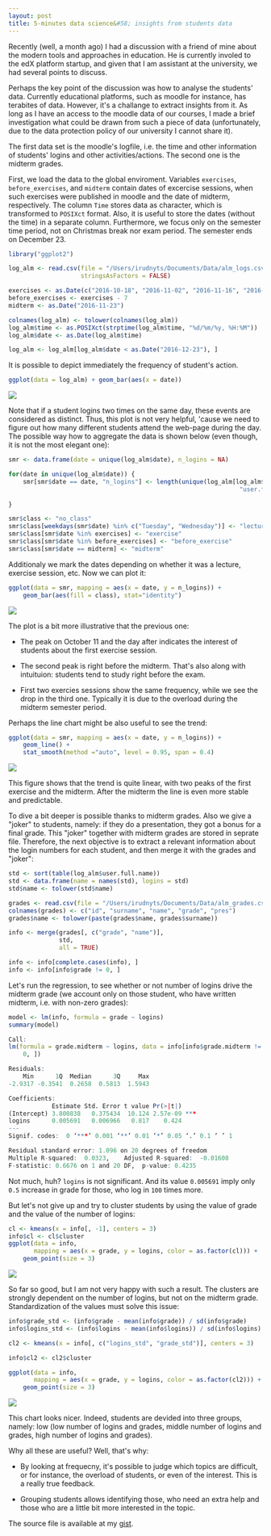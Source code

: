 ```yaml
---
layout: post
title: 5-minutes data science&#58; insights from students data
---
```


Recently (well, a month ago) I had a discussion with a friend of mine about the modern tools and approaches in education. He is currently involed to the edX platform startup, and given that I am assistant at the university, we had several points to discuss.

Perhaps the key point of the discussion was how to analyse the students' data. Currently educational platforms, such as moodle for instance, has terabites of data. However, it's a challange to extract insights from it. As long as I have an access to the moodle data of our courses, I made a brief investigation what could be drawn from such a piece of data (unfortunately, due to the data protection policy of our university I cannot share it).

The first data set is the moodle's logfile, i.e. the time and other information of students' logins and other activities/actions. The second one is the midterm grades. 

First, we load the data to the global enviroment. Variables `exercises`, `before_exercises`, and `midterm` contain dates of excercise sessions, when such exercises were published in moodle and the date of midterm, respectively. The column `Time` stores data as character, which is transformed to `POSIXct` format. Also, it is useful to store the dates (without the time) in a separate column. Furthermore, we focus only on the semester time period, not on Christmas break nor exam period. The semester ends on December 23.

```r
library("ggplot2")

log_alm <- read.csv(file = "/Users/irudnyts/Documents/Data/alm_logs.csv",
                    stringsAsFactors = FALSE)

exercises <- as.Date(c("2016-10-18", "2016-11-02", "2016-11-16", "2016-12-07"))
before_exercises <- exercises - 7
midterm <- as.Date("2016-11-23")

colnames(log_alm) <- tolower(colnames(log_alm))
log_alm$time <- as.POSIXct(strptime(log_alm$time, "%d/%m/%y, %H:%M"))
log_alm$date <- as.Date(log_alm$time)

log_alm <- log_alm[log_alm$date < as.Date("2016-12-23"), ]
```

It is possible to depict immediately the frequency of student's action.

```r
ggplot(data = log_alm) + geom_bar(aes(x = date))
```

![](https://irudnyts.github.io/images/posts/2017-05-05-5-minutes-data-science-insights-from-students-data/freq1.png)

Note that if a student logins two times on the same day, these events are considered as distinct. Thus, this plot is not very helpful, 'cause we need to figure out how many different students attend the web-page during the day. The possible way how to aggregate the data is shown below (even though, it is not the most elegant one):

```r
smr <- data.frame(date = unique(log_alm$date), n_logins = NA)

for(date in unique(log_alm$date)) {
    smr[smr$date == date, "n_logins"] <- length(unique(log_alm[log_alm$date == date,
                                                                "user.full.name"]))
    
}

smr$class <- "no_class"
smr$class[weekdays(smr$date) %in% c("Tuesday", "Wednesday")] <- "lecture"
smr$class[smr$date %in% exercises] <- "exercise"
smr$class[smr$date %in% before_exercises] <- "before_exercise"
smr$class[smr$date == midterm] <- "midterm"
```

Additionaly we mark the dates depending on whether it was a lecture, exercise session, etc. Now we can plot it:

```r
ggplot(data = smr, mapping = aes(x = date, y = n_logins)) +
    geom_bar(aes(fill = class), stat="identity")
```

![](https://irudnyts.github.io/images/posts/2017-05-05-5-minutes-data-science-insights-from-students-data/freq2.png)

The plot is a bit more illustrative that the previous one:

* The peak on October 11 and the day after indicates the interest of students about the first exercise session.

* The second peak is right before the midterm. That's also along with intuituion: students tend to study right before the exam.

* First two exercies sessions show the same frequency, while we see the drop in the third one. Typically it is due to the overload during the midterm semester period.


Perhaps the line chart might be also useful to see the trend: 

```r
ggplot(data = smr, mapping = aes(x = date, y = n_logins)) +
    geom_line() +
    stat_smooth(method ="auto", level = 0.95, span = 0.4)
```

![](https://irudnyts.github.io/images/posts/2017-05-05-5-minutes-data-science-insights-from-students-data/line1.png)

This figure shows that the trend is quite linear, with two peaks of the first exercise and the midterm. After the midterm the line is even more stable and predictable.

To dive a bit deeper is possible thanks to midterm grades. Also we give a "joker" to students, namely: if they do a presentation, they got a bonus for a final grade. This "joker" together with midterm grades are stored in seprate file. Therefore, the next objective is to extract a relevant information about the login numbers for each student, and then merge it with the grades and "joker":

```r
std <- sort(table(log_alm$user.full.name))
std <- data.frame(name = names(std), logins = std)
std$name <- tolower(std$name)

grades <- read.csv(file = "/Users/irudnyts/Documents/Data/alm_grades.csv")
colnames(grades) <- c("id", "surname", "name", "grade", "pres")
grades$name <- tolower(paste(grades$name, grades$surname))

info <- merge(grades[, c("grade", "name")],
              std,
              all = TRUE)

info <- info[complete.cases(info), ]
info <- info[info$grade != 0, ]
```

Let's run the regression, to see whether or not number of logins drive the midterm grade (we account only on those student, who have written midterm, i.e. with non-zero grades): 

```r
model <- lm(info, formula = grade ~ logins)
summary(model)
```

```r
Call:
lm(formula = grade.midterm ~ logins, data = info[info$grade.midterm != 
    0, ])

Residuals:
    Min      1Q  Median      3Q     Max 
-2.9317 -0.3541  0.2658  0.5813  1.5943 

Coefficients:
            Estimate Std. Error t value Pr(>|t|)    
(Intercept) 3.800838   0.375434  10.124 2.57e-09 ***
logins      0.005691   0.006966   0.817    0.424    
---
Signif. codes:  0 ‘***’ 0.001 ‘**’ 0.01 ‘*’ 0.05 ‘.’ 0.1 ‘ ’ 1

Residual standard error: 1.096 on 20 degrees of freedom
Multiple R-squared:  0.0323,	Adjusted R-squared:  -0.01608 
F-statistic: 0.6676 on 1 and 20 DF,  p-value: 0.4235
```

Not much, huh? `logins` is not significant. And its value `0.005691` imply only `0.5` increase in grade for those, who log in `100` times more.

But let's not give up and try to cluster students by using the value of grade and the value of the number of logins:

```r
cl <- kmeans(x = info[, -1], centers = 3)
info$cl <- cl$cluster
ggplot(data = info,
       mapping = aes(x = grade, y = logins, color = as.factor(cl))) +
    geom_point(size = 3)
```

![](https://irudnyts.github.io/images/posts/2017-05-05-5-minutes-data-science-insights-from-students-data/cl1.png)

So far so good, but I am not very happy with such a result. The clusters are strongly dependent on the number of logins, but not on the midterm grade. Standardization of the values must solve this issue:

```r
info$grade_std <- (info$grade - mean(info$grade)) / sd(info$grade)
info$logins_std <- (info$logins - mean(info$logins)) / sd(info$logins)

cl2 <- kmeans(x = info[, c("logins_std", "grade_std")], centers = 3)

info$cl2 <- cl2$cluster

ggplot(data = info,
       mapping = aes(x = grade, y = logins, color = as.factor(cl2))) +
    geom_point(size = 3)
```

![](https://irudnyts.github.io/images/posts/2017-05-05-5-minutes-data-science-insights-from-students-data/cl2.png)

This chart looks nicer. Indeed, students are devided into three groups, namely: low (low number of logins and grades, middle number of logins and grades, high number of logins and grades).

Why all these are useful? Well, that's why: 

* By looking at frequecny, it's possible to judge which topics are difficult, or for instance, the overload of students, or even of the interest. This is a really true feedback.

* Grouping students allows identifying those, who need an extra help and those who are a little bit more interested in the topic. 

The source file is available at my [gist](https://gist.github.com/irudnyts/53b25b8405ac3fb2289e20eb15d17860).